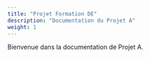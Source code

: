 ```yaml
---
title: "Projet Formation DE"
description: "Documentation du Projet A"
weight: 1
---
```

Bienvenue dans la documentation de Projet A.
